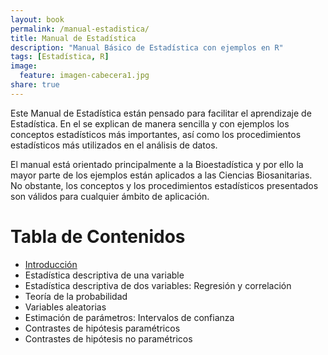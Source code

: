 ```yaml
---
layout: book
permalink: /manual-estadistica/
title: Manual de Estadística
description: "Manual Básico de Estadística con ejemplos en R"
tags: [Estadística, R]
image:
  feature: imagen-cabecera1.jpg
share: true
---
```


Este Manual de Estadística están pensado para facilitar el aprendizaje de Estadística. 
En el se explican de manera sencilla y con ejemplos los conceptos estadísticos más importantes, así como los procedimientos estadísticos más utilizados en el análisis de datos.

El manual está orientado principalmente a la Bioestadística y por ello la mayor parte de los ejemplos están aplicados a las Ciencias Biosanitarias. No obstante, los conceptos y los procedimientos estadísticos presentados son válidos para cualquier ámbito de aplicación. 

Tabla de Contenidos
====================

- [Introducción](/manual-estadistica/introduccion.html)
- Estadística descriptiva de una variable
- Estadística descriptiva de dos variables: Regresión y correlación
- Teoría de la probabilidad
- Variables aleatorias
- Estimación de parámetros: Intervalos de confianza
- Contrastes de hipótesis paramétricos
- Contrastes de hipótesis no paramétricos
